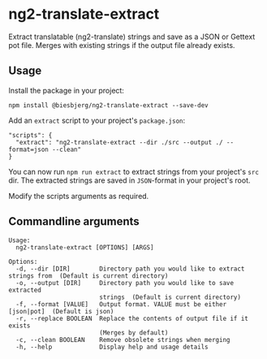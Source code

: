 # ng2-translate-extract
Extract translatable (ng2-translate) strings and save as a JSON or Gettext pot file.
Merges with existing strings if the output file already exists.

## Usage
Install the package in your project:

`npm install @biesbjerg/ng2-translate-extract --save-dev`

Add an `extract` script to your project's `package.json`:
```
"scripts": {
  "extract": "ng2-translate-extract --dir ./src --output ./ --format=json --clean"
}
```
You can now run `npm run extract` to extract strings from your project's `src` dir. The extracted strings are saved in `JSON`-format in your project's root.

Modify the scripts arguments as required.

## Commandline arguments
```
Usage:
  ng2-translate-extract [OPTIONS] [ARGS]

Options:
  -d, --dir [DIR]        Directory path you would like to extract strings from  (Default is current directory)
  -o, --output [DIR]     Directory path you would like to save extracted
                         strings  (Default is current directory)
  -f, --format [VALUE]   Output format. VALUE must be either [json|pot]  (Default is json)
  -r, --replace BOOLEAN  Replace the contents of output file if it exists
                         (Merges by default)
  -c, --clean BOOLEAN    Remove obsolete strings when merging
  -h, --help             Display help and usage details
```

